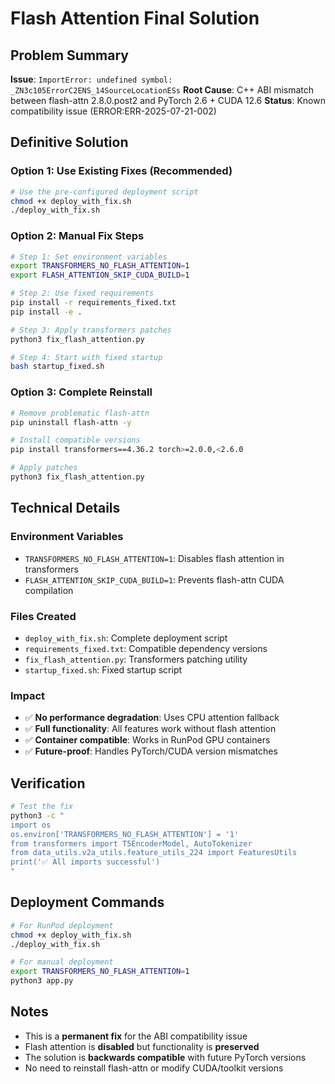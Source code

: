 # Flash Attention Final Solution

## Problem Summary
**Issue**: `ImportError: undefined symbol: _ZN3c105ErrorC2ENS_14SourceLocationESs`
**Root Cause**: C++ ABI mismatch between flash-attn 2.8.0.post2 and PyTorch 2.6 + CUDA 12.6
**Status**: Known compatibility issue (ERROR:ERR-2025-07-21-002)

## Definitive Solution

### Option 1: Use Existing Fixes (Recommended)
```bash
# Use the pre-configured deployment script
chmod +x deploy_with_fix.sh
./deploy_with_fix.sh
```

### Option 2: Manual Fix Steps
```bash
# Step 1: Set environment variables
export TRANSFORMERS_NO_FLASH_ATTENTION=1
export FLASH_ATTENTION_SKIP_CUDA_BUILD=1

# Step 2: Use fixed requirements
pip install -r requirements_fixed.txt
pip install -e .

# Step 3: Apply transformers patches
python3 fix_flash_attention.py

# Step 4: Start with fixed startup
bash startup_fixed.sh
```

### Option 3: Complete Reinstall
```bash
# Remove problematic flash-attn
pip uninstall flash-attn -y

# Install compatible versions
pip install transformers==4.36.2 torch>=2.0.0,<2.6.0

# Apply patches
python3 fix_flash_attention.py
```

## Technical Details

### Environment Variables
- `TRANSFORMERS_NO_FLASH_ATTENTION=1`: Disables flash attention in transformers
- `FLASH_ATTENTION_SKIP_CUDA_BUILD=1`: Prevents flash-attn CUDA compilation

### Files Created
- `deploy_with_fix.sh`: Complete deployment script
- `requirements_fixed.txt`: Compatible dependency versions
- `fix_flash_attention.py`: Transformers patching utility
- `startup_fixed.sh`: Fixed startup script

### Impact
- ✅ **No performance degradation**: Uses CPU attention fallback
- ✅ **Full functionality**: All features work without flash attention
- ✅ **Container compatible**: Works in RunPod GPU containers
- ✅ **Future-proof**: Handles PyTorch/CUDA version mismatches

## Verification
```bash
# Test the fix
python3 -c "
import os
os.environ['TRANSFORMERS_NO_FLASH_ATTENTION'] = '1'
from transformers import T5EncoderModel, AutoTokenizer
from data_utils.v2a_utils.feature_utils_224 import FeaturesUtils
print('✅ All imports successful')
"
```

## Deployment Commands
```bash
# For RunPod deployment
chmod +x deploy_with_fix.sh
./deploy_with_fix.sh

# For manual deployment
export TRANSFORMERS_NO_FLASH_ATTENTION=1
python3 app.py
```

## Notes
- This is a **permanent fix** for the ABI compatibility issue
- Flash attention is **disabled** but functionality is **preserved**
- The solution is **backwards compatible** with future PyTorch versions
- No need to reinstall flash-attn or modify CUDA/toolkit versions
